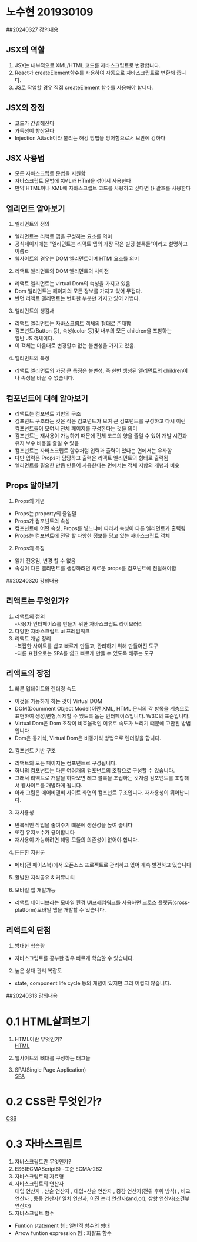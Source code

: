 # 노수현 201930109 
##20240327 강의내용  
## JSX의 역할
1. JSX는 내부적으로 XML/HTML 코드를 자바스크립트로 변환합니다.
2. React가 createElement함수를 사용하여 자동으로 자바스크립트로 변환해 줍니다.
3. JS로 작업할 경우 직접 createElement 함수를 사용해야 합니다.

## JSX의 장점
* 코드가 간결해진다
* 가독성이 향상된다
* Injection Attack이라 불리는 해킹 방법을 방어함으로서 보안에 강하다

## JSX 사용법
* 모든 자바스크립트 문법을 지원함
* 자바스크립트 문법에 XML과 HTml을 섞어서 사용한다
* 만약 HTML이나 XML에 자바스크립트 코드를 사용하고 싶다면 {} 괄호를 사용한다

## 엘리먼트 알아보기
1. 엘리먼트의 정의
* 엘리먼트는 리액트 앱을 구성하는 요소를 의미
* 공식페이지에는 "엘리먼트는 리액트 앱의 가장 작은 빌딩 블록들"이라고 설명하고 이씅ㅁ
* 웹사이트의 경우는 DOM 엘리먼트이며 HTMl 요소를 의미
2. 리액트 엘리먼트와 DOM 엘리먼트의 차이점
* 리액트 엘리먼트는 virtual Dom의 속성을 가지고 있음
* Dom 엘리먼트는 페이지의 모든 정보를 가지고 있어 무겁다.
* 반면 리액트 엘리먼트는 변화한 부분만 가지고 있어 가볍다.
3. 엘리먼트의 생김새 
* 리액트 엘리먼트는 자바스크릡트 객체의 형태로 존재함
* 컴포넌트(Button 등), 속성(color 등)및 내부의 모든 children을 포함하는   
일반 JS 객체이다.
* 이 객체는 마음대로 변경할수 없는 불변성을 가지고 있음.
4. 엘리먼트의 특징
* 리액트 엘리먼트의 가장 큰 특징은 불변성, 즉 한번 생성된 엘리먼트의 children이나 속성을 바꿀 수 없습니다.

## 컴포넌트에 대해 알아보기
* 리액트는 컴포넌트 기반의 구조
* 컴포넌트 구조라는 것은 작은 컴포넌트가 모여 큰 컴포넌트를 구성하고 다시 이런 컴포넌트들이 모여서 전체 페이지를 구성한다는 것을 의미
* 컴포넌트는 재사용이 가능하기 때문에 전체 코드의 양을 줄일 수 있어 개발 시간과 유지 보수 비용을 줄일 수 있음
* 컴포넌트는 자바스크립트 함수처럼 입력과 출력이 있다는 면에서는 유사함
* 다만 입력은 Props가 담당하고 출력은 리액트 엘리먼트의 형태로 출력됨
* 엘리먼트를 필요한 만큼 만들어 사용한다는 면에서는 객체 지향의 개념과 비슷
## Props 알아보기
1. Props의 개념
* Props는 property의 줄임말
* Props가 컴포넌트의 속성
* 컴포넌트에 어떤 속성, Props를 넣느냐에 따라서 속성이 다른 엘리먼트가 출력됨
* Props는 컴포넌트에 전달 할 다양한 정보를 담고 있는 자바스크립트 객체
2. Props의  특징
* 읽기 전용임, 변경 할 수 없음
* 속성이 다른 엘리먼트를 생성하려면 새로운 props를 컴포넌트에 전달해야함


##20240320 강의내용

## 리액트는 무엇인가?  

1. 리액트의 정의  
 -사용자 인터페이스를 만들기 위한 자바스크립트 라이브러리
2. 다양한 자바스크립트 ui 프레임워크  
3. 리액트 개념 정리  
-복잡한 사이트를 쉽고 빠르게 만들고, 관리하기 위해 만들어진 도구   
-다른 표현으로는 SPA를 쉽고 빠르게 만들 수 있도록 해주는 도구

 ## 리액트의 장점
 1. 빠른 업데이트와 렌더링 속도
  * 이것을 가능하게 하는 것이 Virtual DOM
  * DOM(Doumment Object Model)이란 XML, HTML 문서의 각 항목을 계층으로 표현하여 생성,변형,삭제할 수 있도록 돕는 인터페이스입니다. W3C의 표준입니다.
  * Virtual Dom은 Dom 조작이 비효율적인 이유로 속도가 느리기 떄문에 고안된 방법입니다
  * Dom은 동기식, Virtual Dom은 비동기식 방법으로 렌더링을 
  합니다.
  2. 컴포넌트 기반 구조
  * 리액트의 모든 페이지는 컴포넌트로 구성됩니다.  
  * 하나의 컴포넌트는 다른 여러개의 컴포넌트의 조합으로 구성할 수 있습니다.
  * 그래서 리액트로 개발을 하다보면 레고 블록을 조립하는 것처럼 컴포넌트를 조합해서 웹사이트를 개발하게 됩니다.
  * 아래 그림은 에어비앤비 사이트 화면의 컴포넌트 구조입니다. 재사용성이 뛰어납니다.

  3. 재사용성
  * 반복적인 작업을 줄여주기 떄문에 생산성을 높여 줍니다
  * 또한 유지보수가 용이합니다
  * 재사용이 가능하려면 해당 모듈의 의존성이 없어야 합니다.

  4. 든든한 지원군
  * 메타(전 페이스북)에서 오픈소스 프로젝트로 관리하고 있어 계속 발전하고 있습니다
  5. 활발한 지식공유 & 커뮤니티
    
  6.  모바일 앱 개발가능
  * 리액트 네이티브라는 모바일 환경 UI프레임워크를 사용하면 크로스 플랫폼(cross-platform)모바일 앱을 개발할 수 있습니다.

  ## 리액트의 단점

  1. 방대한 학습량
  * 자바스크립트를 공부한 경우 빠르게 학습할 수 있습니다.
  2. 높은 상대 관리 복잡도
  * state, component life cycle 등의 개념이 있지만 그리 어렵지 않습니다.

##20240313 강의내용


# 0.1 HTML살펴보기

1. HTML이란 무엇인가?  
[HTML](https://www.freecodecamp.org/korean/news/what-is-html-definition-and-meaning/)
2. 웹사이트의 뼈대를 구성하는 태그들  

3. SPA(Single Page Application)  
[SPA](https://linked2ev.github.io/devlog/2018/08/01/WEB-What-is-SPA/)
# 0.2 CSS란 무엇인가?

[CSS](https://developer.mozilla.org/ko/docs/Learn/CSS/First_steps/What_is_CSS)

# 0.3 자바스크립트

1. 자바스크립트란 무엇인가?  
2. ES6(ECMAScript6) -표준 ECMA-262
3. 자바스크립트의 자료형
4. 자바스크립트의 연산자  
대입 연산자 , 산술 연산자 , 대입+산술 연산자 , 증감 연산자(전위 후위 방식) , 비교 연산자 , 동등 연산자/ 일치 연산자, 이진 논리 연산자(and,or), 삼항 연산자(조건부 연산자)
5. 자바스크립트 함수 
- Funtion statement 형 : 일반적 함수의 형태
- Arrow funtion expression 형 : 화살표 함수



